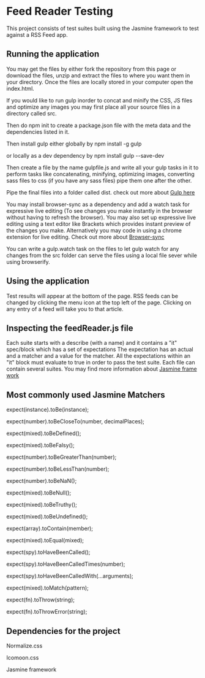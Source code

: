 # Feed Reader Testing
This project consists of test suites built using the Jasmine framework to test against a RSS Feed app.

## Running the application

You may get the files by either fork the repository from this page or download the files, unzip and extract
the files to where you want them in your directory.
Once the files are locally stored in your computer open the index.html.

If you would like to run gulp inorder to concat and minify the CSS, JS files and optimize any images you may
first place all your source files in a directory called src.

Then do npm init to create a package.json file with the meta data and the dependencies listed in it.

Then install gulp either globally by
npm install -g gulp

or locally as a dev dependency by
npm install gulp --save-dev

Then create a file by the name gulpfile.js and write all your gulp tasks in it to perform tasks like
concatenating, minifying, optimizing images, converting sass files to css (if you have any sass files)
pipe them one after the other.

Pipe the final files into a folder called dist.
check out more about [Gulp here](https://www.npmjs.com/package/gulp-install)

You may install browser-sync as a dependency and add a watch task for expressive live editing (To see changes you make instantly in 
the browser without having to refresh the browser). You may also set up expressive live editing using a text editor like Brackets
which provides instant preview of the changes you make. Alternatively you may code in using a chrome extension for live editing.
Check out more about [Browser-sync](https://browsersync.io/docs)

You can write a gulp.watch task on the files to let gulp watch for any changes from the src folder
can serve the files using a local file sever while using browserify.

## Using the application
Test results will appear at the bottom of the page.
RSS feeds can be changed by clicking the menu icon at the top left of the page.
Clicking on any entry of a feed will take you to that article.

## Inspecting the feedReader.js file
Each suite starts with a describe (with a name) and it contains a "it" spec/block which has a set of expectations
The expectation has an actual and a matcher and a value for the matcher.
All the expectations within an "it" block must evaluate to true in order to pass the test suite.
Each file can contain several suites.
You may find more information about [Jasmine frame work](https://jasmine.github.io/)

## Most commonly used Jasmine Matchers
expect(instance).toBe(instance);

expect(number).toBeCloseTo(number, decimalPlaces);

expect(mixed).toBeDefined();

expect(mixed).toBeFalsy();

expect(number).toBeGreaterThan(number);

expect(number).toBeLessThan(number);

expect(number).toBeNaN();

expect(mixed).toBeNull();

expect(mixed).toBeTruthy();

expect(mixed).toBeUndefined();

expect(array).toContain(member);

expect(mixed).toEqual(mixed);

expect(spy).toHaveBeenCalled();

expect(spy).toHaveBeenCalledTimes(number);

expect(spy).toHaveBeenCalledWith(...arguments);

expect(mixed).toMatch(pattern);

expect(fn).toThrow(string);

expect(fn).toThrowError(string);

## Dependencies for the project
Normalize.css

Icomoon.css

Jasmine framework

